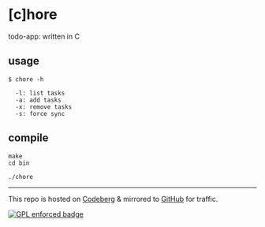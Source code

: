 # [c]hore

todo-app: written in C

## usage

```
$ chore -h

  -l: list tasks
  -a: add tasks
  -x: remove tasks
  -s: force sync
```

## compile

```
make
cd bin
```

```
./chore
```

---
This repo is hosted on [Codeberg](https://codeberg.org/polarhive/chore) & mirrored to [GitHub](https://github.com/polarhive/chore) for traffic.

[![GPL enforced badge](https://img.shields.io/badge/GPL-enforced-blue.svg "This project enforces the GPL.")](https://gplenforced.org)


